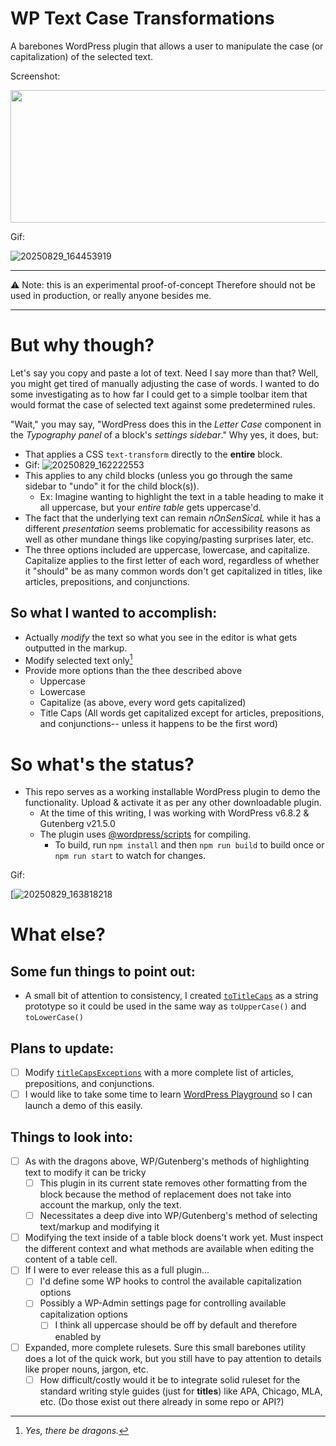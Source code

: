 # WP Text Case Transformations
A barebones WordPress plugin that allows a user to manipulate the case (or capitalization) of the selected text.

Screenshot:

<img width="660" height="212" src="https://github.com/user-attachments/assets/af588ba2-9239-425b-b142-8f8e125f9ac1" />

Gif:

![20250829_164453919](https://github.com/user-attachments/assets/76da41cb-b195-4dfb-a71c-f214d849b49f)


---

⚠ Note: this is an experimental proof-of-concept
Therefore should not be used in production, or really anyone besides me.

---

# But why though?
Let's say you copy and paste a lot of text. Need I say more than that? Well, you might get tired of manually adjusting the case of words. I wanted to do some investigating as to how far I could get to a simple toolbar item that would format the case of selected text against some predetermined rules.

"Wait," you may say, "WordPress does this in the _Letter Case_ component in the _Typography panel_ of a block's _settings sidebar_." Why yes, it does, but:
- That applies a CSS `text-transform` directly to the **entire** block.
- Gif:
![20250829_162222553](https://github.com/user-attachments/assets/957dfb69-c3e3-460e-b746-c6f71f57f338)
- This applies to any child blocks (unless you go through the same sidebar to "undo" it for the child block(s)).
  - Ex: Imagine wanting to highlight the text in a table heading to make it all uppercase, but your _entire table_ gets uppercase'd.
- The fact that the underlying text can remain _nOnSenSicaL_ while it has a different _presentation_ seems problematic for accessibility reasons as well as other mundane things like copying/pasting surprises later, etc. 
- The three options included are uppercase, lowercase, and capitalize. Capitalize applies to the first letter of each word, regardless of whether it "should" be as many common words don't get capitalized in titles, like articles, prepositions, and conjunctions.

## So what I wanted to accomplish:
- Actually _modify_ the text so what you see in the editor is what gets outputted in the markup.
- Modify selected text only[^1]
- Provide more options than the thee described above
  - Uppercase
  - Lowercase
  - Capitalize (as above, every word gets capitalized)
  - Title Caps (All words get capitalized except for articles, prepositions, and conjunctions-- unless it happens to be the first word)

[^1]: _Yes, there be dragons._


# So what's the status?
- This repo serves as a working installable WordPress plugin to demo the functionality. Upload & activate it as per any other downloadable plugin.
  - At the time of this writing, I was working with WordPress v6.8.2 & Gutenberg v21.5.0
  - The plugin uses [@wordpress/scripts](https://github.com/WordPress/gutenberg/blob/8ea3b396c28a2100c7446665f60cb47424cf9352/packages/scripts/README.md) for compiling.
    - To build, run `npm install` and then `npm run build` to build once or `npm run start` to watch for changes.

Gif:

[![20250829_163818218](https://github.com/user-attachments/assets/cc6411f6-1e3c-4dee-b0be-e904a08f01d5)

# What else?
## Some fun things to point out:
  - A small bit of attention to consistency, I created [`toTitleCaps`](https://github.com/sr4136/wp-text-case-transformations/blob/main/src/index.js#L7) as a string prototype so it could be used in the same way as `toUpperCase()` and `toLowerCase()`

## Plans to update:
- [ ] Modify [`titleCapsExceptions`](https://github.com/sr4136/wp-text-case-transformations/blob/main/src/string-prototypes.js#L1-L24) with a more complete list of articles, prepositions, and conjunctions.
- [ ] I would like to take some time to learn [WordPress Playground](https://wordpress.org/playground/) so I can launch a demo of this easily.

## Things to look into:
- [ ] As with the dragons above, WP/Gutenberg's methods of highlighting text to modify it can be tricky
  - [ ] This plugin in its current state removes other formatting from the block because the method of replacement does not take into account the markup, only the text.
  - [ ] Necessitates a deep dive into WP/Gutenberg's method of selecting text/markup and modifying it
- [ ] Modifying the text inside of a table block doens't work yet. Must inspect the different context and what methods are available when editing the content of a table cell.
- [ ] If I were to ever release this as a full plugin...
  - [ ] I'd define some WP hooks to control the available capitalization options
  - [ ] Possibly a WP-Admin settings page for controlling available capitalization options
    - [ ] I think all uppercase should be off by default and therefore enabled by 
- [ ] Expanded, more complete rulesets. Sure this small barebones utility does a lot of the quick work, but you still have to pay attention to details like proper nouns, jargon, etc.
  - [ ] How difficult/costly would it be to integrate solid ruleset for the standard writing style guides (just for **titles**) like APA, Chicago, MLA, etc. (Do those exist out there already in some repo or API?)
